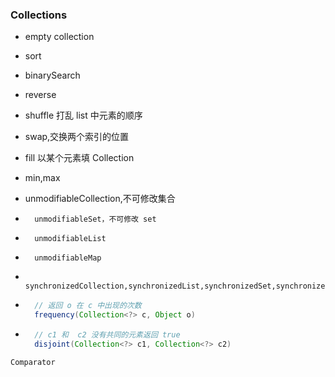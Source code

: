 ### Collections

- empty collection

- sort

- binarySearch

- reverse

- shuffle 打乱 list 中元素的顺序

- swap,交换两个索引的位置

- fill 以某个元素填 Collection

- min,max

- unmodifiableCollection,不可修改集合

- ```
    unmodifiableSet，不可修改 set
    ```

- ```
    unmodifiableList
    ```

- ```
    unmodifiableMap
    ```

- ```
    synchronizedCollection,synchronizedList,synchronizedSet,synchronizedMap
    ```

- ```java
    // 返回 o 在 c 中出现的次数
    frequency(Collection<?> c, Object o)
    ```

- ```java
    // c1 和  c2 没有共同的元素返回 true
    disjoint(Collection<?> c1, Collection<?> c2)
    ```

```
Comparator
```